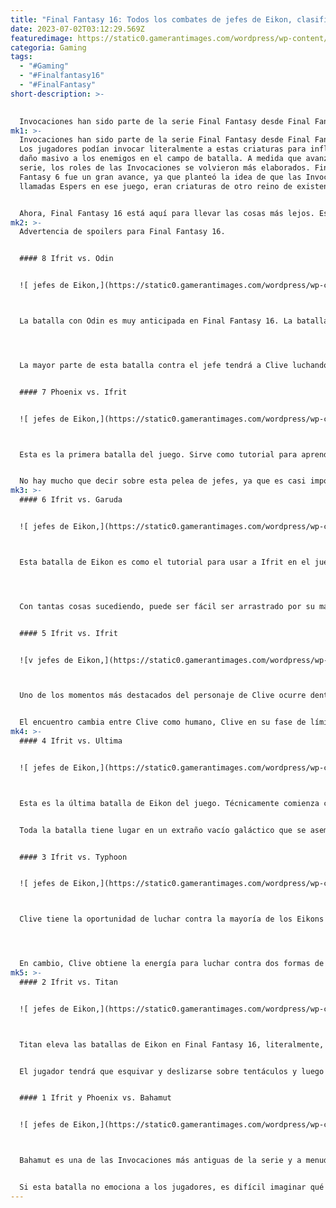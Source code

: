 ```yaml
---
title: "Final Fantasy 16: Todos los combates de jefes de Eikon, clasificados"
date: 2023-07-02T03:12:29.569Z
featuredimage: https://static0.gamerantimages.com/wordpress/wp-content/uploads/2023/07/odin-and-titan-in-final-fantasy-16.jpg?q=50&fit=contain&w=1140&h=&dpr=1.5
categoria: Gaming
tags:
  - "#Gaming"
  - "#Finalfantasy16"
  - "#FinalFantasy"
short-description: >-
  

  Invocaciones han sido parte de la serie Final Fantasy desde Final Fantasy 3. Los jugadores podían invocar literalmente a estas criaturas para infligir un daño masivo a los enemigos en el campo de batalla. A medida que avanzaba la serie, los roles de las Invocaciones se volvieron más elaborados. Final Fantasy 6 fue un gran avance, ya que planteó la idea de que las Invocaciones, llamadas Espers en ese juego, eran criaturas de otro reino de existencia.
mk1: >-
  Invocaciones han sido parte de la serie Final Fantasy desde Final Fantasy 3.
  Los jugadores podían invocar literalmente a estas criaturas para infligir un
  daño masivo a los enemigos en el campo de batalla. A medida que avanzaba la
  serie, los roles de las Invocaciones se volvieron más elaborados. Final
  Fantasy 6 fue un gran avance, ya que planteó la idea de que las Invocaciones,
  llamadas Espers en ese juego, eran criaturas de otro reino de existencia.


  Ahora, Final Fantasy 16 está aquí para llevar las cosas más lejos. Esta vez, ciertos personajes, llamados Dominantes, tienen Invocaciones llamadas Eikons, atrapadas dentro de sus cuerpos. Pueden aprovechar ese poder para convertirse en Eikons en batalla, en luchas gigantescas tipo Kaiju. Hay varias batallas de jefes basadas en Eikons en el juego, así que las clasificaremos todas a continuación.
mk2: >-
  Advertencia de spoilers para Final Fantasy 16.


  #### 8 Ifrit vs. Odin


  ![ jefes de Eikon,](https://static0.gamerantimages.com/wordpress/wp-content/uploads/2023/07/odin-in-final-fantasy-16.jpg?q=50&fit=crop&w=1500&dpr=1.5 " jefes de Eikon,")



  La batalla con Odin es muy anticipada en Final Fantasy 16. La batalla de Eikon anterior a esta, Bahamut, es fantástica, y su clasificación en la lista se mantendrá en secreto por ahora. Desafortunadamente, la lucha entre Ifrit y Odin es una decepción.




  La mayor parte de esta batalla contra el jefe tendrá a Clive luchando contra Odin en su forma humana a través de Barnabas. Cuando el control pasa a Ifrit, los jugadores no podrán hacer mucho, excepto apretar algunos botones de eventos rápidos. Las cinemáticas lucen impresionantes como siempre, pero no hay mucha interacción con Eikons para ubicarla más arriba en la lista.


  #### 7 Phoenix vs. Ifrit


  ![ jefes de Eikon,](https://static0.gamerantimages.com/wordpress/wp-content/uploads/2023/07/phoenix-in-final-fantasy-16.jpg?q=50&fit=crop&w=1500&dpr=1.5 " jefes de Eikon,")



  Esta es la primera batalla del juego. Sirve como tutorial para aprender cómo funcionan las batallas de jefes de Eikons, y sigue siendo mejor que la de Odin. Los jugadores asumen el papel de Joshua como Phoenix en Final Fantasy 16, quien lucha contra Ifrit en una batalla aérea.


  No hay mucho que decir sobre esta pelea de jefes, ya que es casi imposible perderla. No hay mucho contexto sobre lo que está sucediendo hasta que comienza el flashback nuevamente. Cuando se reproduce, el control es tomado en su mayoría por el juego, por lo que es menos impresionante desde una perspectiva de jugabilidad. Aunque es una batalla de Eikon menor, la música y la cinematografía son geniales para experimentar.
mk3: >-
  #### 6 Ifrit vs. Garuda


  ![ jefes de Eikon,](https://static0.gamerantimages.com/wordpress/wp-content/uploads/2023/07/garuda-in-final-fantasy-16.jpg?q=50&fit=crop&w=1500&dpr=1.5 " jefes de Eikon,")



  Esta batalla de Eikon es como el tutorial para usar a Ifrit en el juego. Todo este escenario es una de las batallas más difíciles del juego, ya que se prolonga durante bastante tiempo. Comienza con una lucha entre Clive como humano y la forma gigantesca de Garuda en Final Fantasy 16.




  Con tantas cosas sucediendo, puede ser fácil ser arrastrado por su magia. Cuando Clive se convierte en Ifrit, la batalla prácticamente ha terminado. No hay mucho trabajo de cámara genial en esta pelea en comparación con el enredo entre Clive y Garuda. Al menos es más involucrado que la primera batalla de Eikon con Phoenix e Ifrit.


  #### 5 Ifrit vs. Ifrit


  ![v jefes de Eikon,](https://static0.gamerantimages.com/wordpress/wp-content/uploads/2023/07/ifrit-in-final-fantasy-16.jpg?q=50&fit=crop&w=1500&dpr=1.5 " jefes de Eikon,")



  Uno de los momentos más destacados del personaje de Clive ocurre dentro de sí mismo, cuando finalmente se da cuenta de que era Ifrit y el que mató a Joshua. Estaba huyendo de su pasado, pero a través de esta pelea, puede superar su culpa y negación.


  El encuentro cambia entre Clive como humano, Clive en su fase de límite y Clive como Ifrit. Se enfrenta a una versión oscura de sí mismo, similar a las varias versiones sombra de Link que han ocurrido en la serie The Legend of Zelda. No es una pelea explosiva con visuales impresionantes, pero es una buena batalla de Eikon considerando el punto de inflexión mental para Clive.
mk4: >-
  #### 4 Ifrit vs. Ultima


  ![ jefes de Eikon,](https://static0.gamerantimages.com/wordpress/wp-content/uploads/2023/07/ultima-in-final-fantasy-16.jpg?q=50&fit=crop&w=1500&dpr=1.5 " jefes de Eikon,")



  Esta es la última batalla de Eikon del juego. Técnicamente comienza con una batalla de cuatro bandos entre Ifrit, Phoenix y Bahamut unidos contra Ultima. Toda la pelea se basa en eventos de pulsación de botones, por lo que no es tanto una batalla de jefe como una escena interactiva. Poco después de esto, la verdadera batalla de jefe ocurrirá entre Ifrit y Ultima.


  Toda la batalla tiene lugar en un extraño vacío galáctico que se asemeja al ataque Super Nova de Sephiroth en Final Fantasy 7. Los visuales son fuera de este mundo, pero también es una de esas batallas en las que es difícil perder porque Ifrit es tan poderoso en este punto. Al quitarle el peligro y el misterio, se le restan algunos puntos.


  #### 3 Ifrit vs. Typhoon


  ![ jefes de Eikon,](https://static0.gamerantimages.com/wordpress/wp-content/uploads/2023/07/typhoon-in-final-fantasy-16.jpg?q=50&fit=crop&w=1500&dpr=1.5 " jefes de Eikon,")



  Clive tiene la oportunidad de luchar contra la mayoría de los Eikons en el juego, pero hay algunas excepciones. Por ejemplo, justo después de destruir el primer Cristal Madre, Typhoon emerge de un agujero negro. Cid, como Ramuh, intenta detenerlo para proteger a Clive, y en ese esfuerzo, Cid firma su sentencia de muerte. Clive obtiene el poder de Ramuh en Final Fantasy 16, pero no tiene la oportunidad de luchar contra él en la historia.




  En cambio, Clive obtiene la energía para luchar contra dos formas de Typhoon en su mente. El espacio puede ser blanco y vacío, pero la batalla es una de las más absorbentes. Typhoon tiene mucha magia colorida para arrojarle a Ifrit, y esta vez, Ifrit se mueve mucho más rápido, lo cual es genial desde una perspectiva de control.
mk5: >-
  #### 2 Ifrit vs. Titan


  ![ jefes de Eikon,](https://static0.gamerantimages.com/wordpress/wp-content/uploads/2023/07/titan-in-final-fantasy-16.jpg?q=50&fit=crop&w=1500&dpr=1.5 " jefes de Eikon,")



  Titan eleva las batallas de Eikon en Final Fantasy 16, literalmente, ya que la Tierra se levanta y se aplasta durante estas peleas. La batalla comienza dentro de una cueva cubierta de cristales. Es un encuentro típico de Eikon hasta que Titan se come algunos cristales. Luego se convierte en una versión masiva de sí mismo y los jugadores tienen que correr por un paisaje montañoso para volver a él.


  El jugador tendrá que esquivar y deslizarse sobre tentáculos y luego usar esos tentáculos contra Titan. Es uno de los momentos más destacados del juego sin duda y muestra por qué Square Enix son maestros en su oficio.


  #### 1 Ifrit y Phoenix vs. Bahamut


  ![ jefes de Eikon,](https://static0.gamerantimages.com/wordpress/wp-content/uploads/2023/07/bahamut-in-final-fantasy-16.jpg?q=50&fit=crop&w=1500&dpr=1.5 " jefes de Eikon,")



  Bahamut es una de las Invocaciones más antiguas de la serie y a menudo es una de las más poderosas. Esto también es cierto en Final Fantasy 16, especialmente porque se necesitan dos Eikons para derrotar a Bahamut. Primero, los jugadores lucharán contra Bahamut en una arena antes de que Clive sea eliminado por una explosión. En ese momento, el control cambiará a Joshua y Phoenix en otra batalla aérea. Toda la pelea culmina en el espacio con Ifrit y Phoenix fusionándose en uno solo, como los mechas que se combinan en un show como Power Rangers.


  Si esta batalla no emociona a los jugadores, es difícil imaginar qué más podría hacerlo. Es una lástima para Final Fantasy 16 que haya alcanzado su punto máximo en este momento, con Odin siendo una gran decepción y Ultima casi una repetición inferior de esto.
---
```

